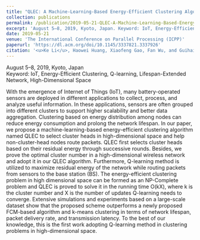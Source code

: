 ```yaml
---
title: "QLEC: A Machine-Learning-Based Energy-Efficient Clustering Algorithm to Prolong Network Lifespan for IoT in High-Dimensional Space"
collection: publications
permalink: /publication/2019-05-21-QLEC-A-Machine-Learning-Based-Energy-Efficient-Clustering-Algorithm-to-Prolong-Network-Lifespan-for-IoT-in-High-Dimensional-Space
excerpt: 'August 5–8, 2019, Kyoto, Japan. Keyword: IoT, Energy-Efficient Clustering, Q-learning, Lifespan-Extended Network, High-Dimensional Space'
date: 2019-05-21
venue: 'The International Conference on Parallel Processing (ICPP)'
paperurl: 'https://dl.acm.org/doi/10.1145/3337821.3337926'
citation: '<u>Ke Li</u>, Haowei Huang, Xiaofeng Gao, Fan Wu, and Guihai Chen. 2019. QLEC: A Machine-Learning-Based Energy-Efficient Clustering Algorithm to Prolong Network Lifespan for IoT in High-Dimensional Space. In <i>Proceedings of the 48th International Conference on Parallel Processing (ICPP)</i>. Association for Computing Machinery, New York, NY, USA, Article 105, 1–10.'
---
```

August 5–8, 2019, Kyoto, Japan  
Keyword: IoT, Energy-Efficient Clustering, Q-learning, Lifespan-Extended Network, High-Dimensional Space

With the emergence of Internet of Things (IoT), many battery-operated sensors are deployed in different applications to collect, process, and analyze useful information. In these applications, sensors are often grouped into different clusters to support higher scalability and better data aggregation. Clustering based on energy distribution among nodes can reduce energy consumption and prolong the network lifespan. In our paper, we propose a machine-learning-based energy-efficient clustering algorithm named QLEC to select cluster heads in high-dimensional space and help non-cluster-head nodes route packets. QLEC first selects cluster heads based on their residual energy through successive rounds. Besides, we prove the optimal cluster number in a high-dimensional wireless network and adopt it in our QLEC algorithm. Furthermore, Q-learning method is utilized to maximize residual energy of the network while routing packets from sensors to the base station (BS). The energy-efficient clustering problem in high dimensional space can be formed as an NP-Complete problem and QLEC is proved to solve it in the running time O(kX), where k is the cluster number and X is the number of updates Q-learning needs to converge. Extensive simulations and experiments based on a large-scale dataset show that the proposed scheme outperforms a newly proposed FCM-based algorithm and k-means clustering in terms of network lifespan, packet delivery rate, and transmission latency. To the best of our knowledge, this is the first work adopting Q-learning method in clustering problems in high-dimensional space.

<!--Improved Distributed Energy Efficient Clustering (DEEC) algorithm with energy constraints and cluster coverage ranges of sensors in 3-dimensional WSNs taken into consideration.-->
<!--Adopted Q-learning scheme to choose cluster heads for routing packets of each sensor.-->
<!--Solved the Energy-Efficient Clustering Problem (EECP), which is an NP-Complete problem in the running time O(kX), where k is the cluster number and X is the number of updates that Q-learning needs to converge.-->
<!--Conducted experiments with the algorithm and outperformed k-means clustering and an FCM-based algorithm in terms of network lifespan, packet delivery rate, and transmission latency.-->

<!--[Download paper here](https://dl.acm.org/doi/10.1145/3337821.3337926)-->

<!--Recommended citation: <u>Ke Li</u>, Haowei Huang, Xiaofeng Gao, Fan Wu and Guihai Chen. 2019. QLEC: A Machine-Learning-Based Energy-Efficient Clustering Algorithm to Prolong Network Lifespan for IoT in High-Dimensional Space. <i>The 48th International Conference on Parallel Processing (ICPP)</i>, Article No. 105, Pages 1–10.-->
